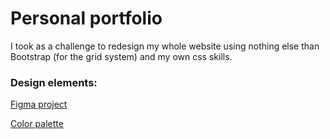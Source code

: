 # Personal portfolio

I took as a challenge to redesign my whole website using nothing else than Bootstrap 
(for the grid system) and my own css skills.

### Design elements:

[Figma project](https://www.figma.com/file/higsulXOZesYi9BLQPTUUa/Portfolio)

[Color palette](https://coolors.co/cad2c5-84a98c-52796f-354f52-2f3e46)